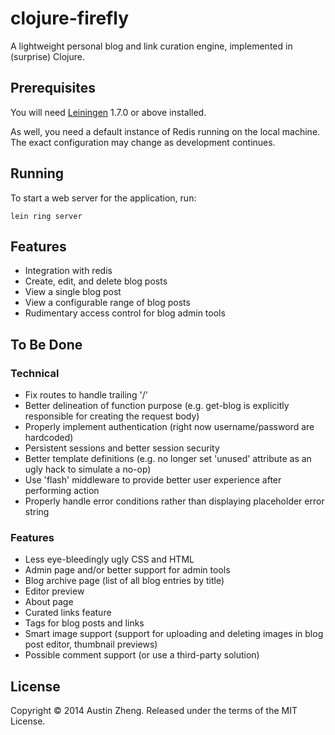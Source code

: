 # clojure-firefly

A lightweight personal blog and link curation engine, implemented in (surprise) Clojure.

## Prerequisites

You will need [Leiningen][1] 1.7.0 or above installed.

As well, you need a default instance of Redis running on the local machine. The exact configuration may change as development continues.

[1]: https://github.com/technomancy/leiningen

## Running

To start a web server for the application, run:

    lein ring server

## Features

- Integration with redis
- Create, edit, and delete blog posts
- View a single blog post
- View a configurable range of blog posts
- Rudimentary access control for blog admin tools

## To Be Done

### Technical

- Fix routes to handle trailing '/'
- Better delineation of function purpose (e.g. get-blog is explicitly responsible for creating the request body)
- Properly implement authentication (right now username/password are hardcoded)
- Persistent sessions and better session security
- Better template definitions (e.g. no longer set 'unused' attribute as an ugly hack to simulate a no-op)
- Use 'flash' middleware to provide better user experience after performing action
- Properly handle error conditions rather than displaying placeholder error string

### Features

- Less eye-bleedingly ugly CSS and HTML
- Admin page and/or better support for admin tools
- Blog archive page (list of all blog entries by title)
- Editor preview
- About page
- Curated links feature
- Tags for blog posts and links
- Smart image support (support for uploading and deleting images in blog post editor, thumbnail previews)
- Possible comment support (or use a third-party solution)

## License

Copyright © 2014 Austin Zheng. Released under the terms of the MIT License.
